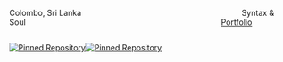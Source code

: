 Colombo, Sri Lanka &nbsp;&nbsp;&nbsp;&nbsp;&nbsp;&nbsp;&nbsp;&nbsp;&nbsp;&nbsp;&nbsp;&nbsp;&nbsp;&nbsp;&nbsp;&nbsp;&nbsp;&nbsp;&nbsp;&nbsp;&nbsp;&nbsp;&nbsp;&nbsp;&nbsp;&nbsp;&nbsp;&nbsp;&nbsp;&nbsp;&nbsp;&nbsp;&nbsp;&nbsp;&nbsp;&nbsp;&nbsp;&nbsp;&nbsp;&nbsp;&nbsp;&nbsp;&nbsp;&nbsp;&nbsp;&nbsp;&nbsp;&nbsp;&nbsp;&nbsp;&nbsp;&nbsp;&nbsp;&nbsp;&nbsp;&nbsp;&nbsp;&nbsp;&nbsp;&nbsp;&nbsp;&nbsp;&nbsp;&nbsp;&nbsp;&nbsp;&nbsp;&nbsp;&nbsp;&nbsp;&nbsp; Syntax & Soul &nbsp;&nbsp;&nbsp;&nbsp;&nbsp;&nbsp;&nbsp;&nbsp;&nbsp;&nbsp;&nbsp;&nbsp;&nbsp;&nbsp;&nbsp;&nbsp;&nbsp;&nbsp;&nbsp;&nbsp;&nbsp;&nbsp;&nbsp;&nbsp;&nbsp;&nbsp;&nbsp;&nbsp;&nbsp;&nbsp;&nbsp;&nbsp;&nbsp;&nbsp;&nbsp;&nbsp;&nbsp;&nbsp;&nbsp;&nbsp;&nbsp;&nbsp;&nbsp;&nbsp;&nbsp;&nbsp;&nbsp;&nbsp;&nbsp;&nbsp;&nbsp;&nbsp;&nbsp;&nbsp;&nbsp;&nbsp;&nbsp;&nbsp;&nbsp;&nbsp;&nbsp;&nbsp;&nbsp;&nbsp;&nbsp;&nbsp;&nbsp;&nbsp;&nbsp;&nbsp;&nbsp;&nbsp;&nbsp;&nbsp;&nbsp;&nbsp;&nbsp;&nbsp;&nbsp;&nbsp;&nbsp;&nbsp;&nbsp;&nbsp;&nbsp;&nbsp;&nbsp; [Portfolio](https://www.linkedin.com/in/linaluthsara/)

##

[![Pinned Repository](https://github-readme-stats.vercel.app/api/pin/?username=LinalUthsara&#x26;repo=Synexis_Backend)](https://github.com/LinalUthsara/Synexis_Backend)[![Pinned Repository](https://github-readme-stats.vercel.app/api/pin/?username=VinilaDeveen&#x26;repo=Lumina)](https://github.com/VinilaDeveen/Lumina)
